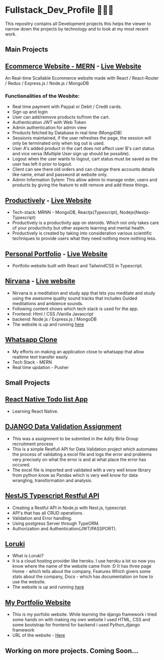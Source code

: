 # Fullstack_Dev_Profile 👨🏽‍💻
This repositry contains all Development projects this helps the viewer to narrow down the projects by technology and to look at my most recent work.

## Main Projects

## [Ecommerce Website - MERN](https://github.com/pratiktiwari1212/Ecommerce-website-MERN-Rajsolutions/) - [Live Website](https://rajsolutions.herokuapp.com/)
An Real-time Scallable Ecommerce website made with React /  React-Router / Redux / Express.js / Node.js / MongoDB
### Functionalities of the Wesbite:
- Real time payment with Paypal or Debit / Credit cards.
- Sign up and login
- User can add/remove products to/from the cart.
- Authentication JWT with Web Token 
- Admin authentication for admin view 
- Products fetched by Database in real time (MongoDB)
- Sessionis maintained, if the user refreshes the page, the session will only be terminated only when log out is used.
- User A's added product in the cart does not affect user B's cart status and vice versa (Multiple User sign up should be possible).
- Logout when the user wants to logout, cart status must be saved as the user has left it prior to logout.
- Client can see there old orders and can change there accounts details  like name, email and password at website only.
- Admin Information Sytem: This allow admin to manage order, users and products by giving the feature to edit remove and add these things.

## [Productively](https://github.com/pratik-codes/Productively) - [Live Website](https://productive-ly.netlify.app/)
- Tech-stack: MRNN - MongoDB, Reactjs(Typescript), Nodejs(Nestjs-Typescript)
- Productively is a productivity app on steroids. Which not only takes care of your productivity but other aspects learning and mental health.
- Productively is created by taking into consideration various scientific techniques to provide users what they need nothing more nothing less.

## [Personal Portfolio](https://github.com/pratik-codes/React-Portfolio) - [Live Website](https://pratikt.netlify.app/)
- Portfolio website built with React and TailwindCSS in Typescript.

## [Nirvana](https://github.com/pratiktiwari1212/Nirvana_Meditation_App) - [Live website](https://nirvana-by-pratik.herokuapp.com/)
- Nirvana is a meditation and study app that lets you meditate and study using the awesome quality sound tracks that includes Guided meditations and ambience sounds.
- Following content shows which tech stack is used for the app.
- Frontend: Html / CSS /Vanilla Javascript
- backend: Node.js / Express.js / MongoDB 
- The website is up and running [here](https://nirvana-by-pratik.herokuapp.com/)

## [Whatsapp Clone](https://github.com/pratiktiwari1212/Whatsapp-clone-MERN)
- My efforts on making an application close to whatsapp that allow realtime text transfer easily.
- Tech Stack - MERN
- Real time updation - Pusher

## Small Projects

## [React Native Todo list App](https://github.com/pratik-codes/react_native_basic_todolist_app/tree/master)
- Learning React Native.

## [DJANGO Data Validation Assignment](https://github.com/pratik-codes/Django-Data-Validation)
- This was a assignment to be submited in the Adity Birla Group recruitment process 
- This is a simple Restfull API for Data Validation project which automates the process of validating a excel file and logs the error and problems very precisely on what the error is and at what place  the error has occured.
- The excel file is imported and validated with a very well know library from python know as Pandas which is very well know for data wrangling, transformation and analysis.


## [NestJS Typescript Restful API](https://github.com/pratiktiwari1212/NestJS_TYPESCRIPT_RESTFUL_API)
- Creating a Restful API in Node.js with Nest.js, typescript.
- API's that has all CRUD operations.
- Validation and Error handling.
- Using postgress Server through TypeORM.
- Authorization and Authentication(JWT/PASSPORT).

## [Loruki](https://github.com/pratiktiwari1212/Loruki-website/tree/master)
- What is Loruki?
- It is a cloud hosting provider like heroku. I use heroku a lot so now you know where the name of the website came from :D
It has three page Home - which tells about the company, Features Which givers some stats about the company, Docs - which has documentation on how to use the website.
- The website is up and running [here](https://hungry-kalam-255f5c.netlify.app/index.html)

## [My Portfolio Website](https://github.com/pratiktiwari1212/myportfolio)
- This is my porfolio website. While learning the django framework i tried some hands on with making my own website I used HTML, CSS and some bootstrap for frontend for backend i used Python_django framework
- URL of the website - [Here](https://pratiktiwari-84f71.web.app/)

## Working on more projects. Coming Soon...
